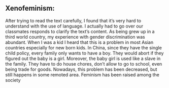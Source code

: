 ## Xenofeminism:
After trying to read the text carefully, I found that it’s very hard to understand with the use of language. I actually had to go over our classmates responds to clarify the text’s content. As being grew up in a third world country, my experience with gender discrimination was abundant. When I was a kid I heard that this is a problem in most Asian countries especially for new born kids. In China, since they have the single child policy, every family only wants to have a boy. They would abort if they figured out the baby is a girl. Moreover, the baby girl is used like a slave in the family. They have to do house chores, don’t allow to go to school, even being trade for goods. Nowadays, this problem has been decreased, but still happens in some remoted area. Feminism has been raised among the society
